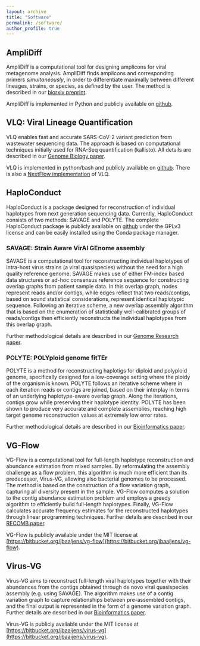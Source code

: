 ```yaml
---
layout: archive
title: "Software"
permalink: /software/
author_profile: true
---
```


## AmpliDiff

AmpliDiff is a computational tool for designing amplicons for viral metagenome 
analysis. AmpliDiff finds amplicons and corresponding primers 
*simultaneously*, in order to differentiate maximally between different 
lineages, strains, or species, as defined by the user. The method is described in our [biorxiv preprint](https://www.biorxiv.org/content/10.1101/2023.07.22.550164v2).

AmpliDiff is implemented in Python and publicly available on [github](https://github.com/JaspervB-tud/AmpliDiff/).


## VLQ: Viral Lineage Quantification

VLQ enables fast and accurate SARS-CoV-2 variant prediction from wastewater 
sequencing data. The approach is based on computational techniques initially 
used for RNA-Seq quantification (kallisto). All details are described in our [Genome Biology paper](https://genomebiology.biomedcentral.com/articles/10.1186/s13059-022-02805-9). 

VLQ is implemented in python/bash and publicly available on [github](\url{https://github.com/baymlab/wastewater_analysis).
There is also a [NextFlow implementation](https://github.com/rki-mf1/vlq-nf) 
of VLQ.


## HaploConduct

HaploConduct is a package designed for reconstruction of individual haplotypes
from next generation sequencing data. Currently, HaploConduct consists of two
methods: SAVAGE and POLYTE. The complete HaploConduct package is publicly
available on [github](https://github.com/HaploConduct/HaploConduct) under the 
GPLv3 license and can be easily installed using the Conda package manager.

### SAVAGE: Strain Aware VirAl GEnome assembly
SAVAGE is a computational tool for reconstructing individual haplotypes of
intra-host virus strains (a viral quasispecies) without the need for a high
quality reference genome. SAVAGE makes use of either FM-index based data
structures or ad-hoc consensus reference sequence for constructing overlap
graphs from patient sample data. In this overlap graph, nodes represent reads 
and/or contigs, while edges reflect that two reads/contigs, based on sound 
statistical considerations, represent identical haplotypic sequence. Following 
an iterative scheme, a new overlap assembly algorithm that is based on the 
enumeration of statistically well-calibrated groups of reads/contigs then 
efficiently reconstructs the individual haplotypes from this overlap graph.

Further methodological details are described in our
[Genome Research paper](https://genome.cshlp.org/content/early/2017/04/10/gr.215038.116).


### POLYTE: POLYploid genome fitTEr
POLYTE is a method for reconstructing haplotigs for diploid and polyploid
genome, specifically designed for a low-coverage setting where the ploidy of
the organism is known. POLYTE follows an iterative scheme where in each
iteration reads or contigs are joined, based on their interplay in terms of an
underlying haplotype-aware overlap graph. Along the iterations, contigs grow
while preserving their haplotype identity. POLYTE has been shown to produce very
accurate and complete assemblies, reaching high target genome reconstruction
values at extremely low error rates.

Further methodological details are described in our
[Bioinformatics paper](https://academic.oup.com/bioinformatics/article-abstract/35/21/4281/5474903?redirectedFrom=fulltext).


## VG-Flow

VG-Flow is a computational tool for full-length haplotype reconstruction and
abundance estimation from mixed samples. By reformulating the assembly
challenge as a flow problem, this algorithm is much more efficient than its
predecessor, Virus-VG, allowing also bacterial genomes to be processed. The
method is based on the construction of a flow variation graph, capturing all
diversity present in the sample. VG-Flow computes a solution to the contig
abundance estimation problem and employs a greedy algorithm to efficiently build
full-length haplotypes. Finally, VG-Flow calculates accurate frequency estimates
for the reconstructed haplotypes through linear programming techniques. Further
details are described in our [RECOMB paper](https://www.biorxiv.org/content/10.1101/645721v3).

VG-Flow is publicly available under the MIT license at [https://bitbucket.org/jbaaijens/vg-flow](https://bitbucket.org/jbaaijens/vg-flow).


## Virus-VG

Virus-VG aims to reconstruct full-length viral haplotypes together with their
abundances from the contigs obtained through de novo viral quasispecies assembly
(e.g. using SAVAGE). The algorithm makes use of a contig variation graph to
capture relationships between pre-assembled contigs, and the final output is
represented in the form of a genome variation graph. Further details are
described in our [Bioinformatics paper](https://pubmed.ncbi.nlm.nih.gov/31147688/). 

Virus-VG is publicly available under the MIT license at [https://bitbucket.org/jbaaijens/virus-vg](https://bitbucket.org/jbaaijens/virus-vg).
